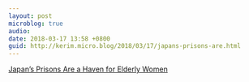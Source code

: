 ```yaml
---
layout: post
microblog: true
audio: 
date: 2018-03-17 13:58 +0800
guid: http://kerim.micro.blog/2018/03/17/japans-prisons-are.html
---
```

[Japan’s Prisons Are a Haven for Elderly Women](https://www.bloomberg.com/news/features/2018-03-16/japan-s-prisons-are-a-haven-for-elderly-women)
